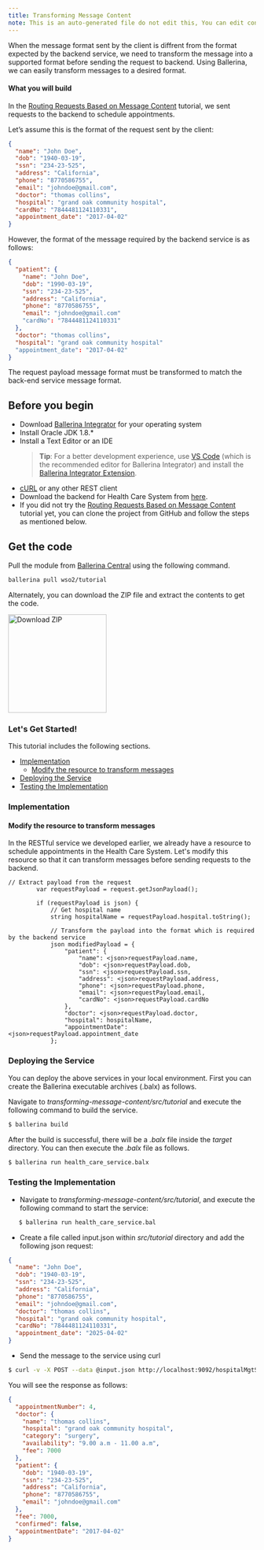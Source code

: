 ```yaml
---
title: Transforming Message Content
note: This is an auto-generated file do not edit this, You can edit content in "ballerina-integrator" repo
---
```


When the message format sent by the client is diffrent from the format expected by the backend service, we need to transform the message into a supported format before sending the request to backend. Using Ballerina, we can easily transform messages to a desired format.

#### What you will build

In the [Routing Requests Based on Message Content](../../routing-requests-based-on-message-content/routing-requests-based-on-message-content/) tutorial, we sent requests to the backend to schedule appointments.

Let’s assume this is the format of the request sent by the client:

```json
{
  "name": "John Doe",
  "dob": "1940-03-19",
  "ssn": "234-23-525",
  "address": "California",
  "phone": "8770586755",
  "email": "johndoe@gmail.com",
  "doctor": "thomas collins",
  "hospital": "grand oak community hospital",
  "cardNo": "7844481124110331",
  "appointment_date": "2017-04-02"
}
```

However, the format of the message required by the backend service is as follows:

```json
{
  "patient": {
    "name": "John Doe",
    "dob": "1990-03-19",
    "ssn": "234-23-525",
    "address": "California",
    "phone": "8770586755",
    "email": "johndoe@gmail.com"
    "cardNo": "7844481124110331"
  },
  "doctor": "thomas collins",
  "hospital": "grand oak community hospital"
  "appointment_date": "2017-04-02"
}
```

The request payload message format must be transformed to match the back-end service message format.

<!-- Common Prerequisites to include in markdown files --> 
## Before you begin
 
* Download [Ballerina Integrator](https://wso2.com/integration/ballerina-integrator/) for your operating system
* Install Oracle JDK 1.8.*
* Install a Text Editor or an IDE 
  > **Tip**: For a better development experience, use [VS Code](https://code.visualstudio.com/Download) (which is the recommended editor for Ballerina Integrator) and install the [Ballerina Integrator Extension](https://marketplace.visualstudio.com/items?itemName=WSO2.ballerina-integrator).
- [cURL](https://curl.haxx.se) or any other REST client
- Download the backend for Health Care System from [here](#).
- If you did not try the [Routing Requests Based on Message Content](../../routing-requests-based-on-message-content/routing-requests-based-on-message-content/) tutorial yet, you can clone the project from GitHub and follow the steps as mentioned below.

<!-- Get the code instructions to include in markdown files --> 
## Get the code

Pull the module from [Ballerina Central](https://central.ballerina.io/) using the following command.

```bash
ballerina pull wso2/tutorial
```

Alternately, you can download the ZIP file and extract the contents to get the code.

<a href="../../../../../assets/zip/transforming-message-content.zip">
    <img src="../../../../../assets/img/download-zip.png" width="200" alt="Download ZIP">
</a>

### Let's Get Started!

This tutorial includes the following sections.

- [Implementation](#implementation)
  - [Modify the resource to transform messages](#modify-the-resource-to-transform-messages)
- [Deploying the Service](#deploying-the-service)
- [Testing the Implementation](#testing-the-implementation)

### Implementation

#### Modify the resource to transform messages

In the RESTful service we developed earlier, we already have a resource to schedule appointments in the Health Care System. Let's modify this resource so that it can transform messages before sending requests to the backend.

```ballerina
// Extract payload from the request
        var requestPayload = request.getJsonPayload();

        if (requestPayload is json) {
            // Get hospital name
            string hospitalName = requestPayload.hospital.toString();

            // Transform the payload into the format which is required by the backend service
            json modifiedPayload = {
                "patient": {
                    "name": <json>requestPayload.name,
                    "dob": <json>requestPayload.dob,
                    "ssn": <json>requestPayload.ssn,
                    "address": <json>requestPayload.address,
                    "phone": <json>requestPayload.phone,
                    "email": <json>requestPayload.email,
                    "cardNo": <json>requestPayload.cardNo
                },
                "doctor": <json>requestPayload.doctor,
                "hospital": hospitalName,
                "appointmentDate": <json>requestPayload.appointment_date
            };
```

### Deploying the Service

You can deploy the above services in your local environment. First you can create the Ballerina executable archives (.balx) as follows.

Navigate to _transforming-message-content/src/tutorial_ and execute the following command to build the service.

```bash
$ ballerina build
```

After the build is successful, there will be a _.balx_ file inside the _target_ directory. You can then execute the _.balx_ file as follows.

```bash
$ ballerina run health_care_service.balx
```

### Testing the Implementation

- Navigate to _transforming-message-content/src/tutorial_, and execute the following command to start the service:

```bash
   $ ballerina run health_care_service.bal
```

- Create a file called input.json within _src/tutorial_ directory and add the following json request:

```json
{
  "name": "John Doe",
  "dob": "1940-03-19",
  "ssn": "234-23-525",
  "address": "California",
  "phone": "8770586755",
  "email": "johndoe@gmail.com",
  "doctor": "thomas collins",
  "hospital": "grand oak community hospital",
  "cardNo": "7844481124110331",
  "appointment_date": "2025-04-02"
}
```

- Send the message to the service using curl

```bash
$ curl -v -X POST --data @input.json http://localhost:9092/hospitalMgtService/categories/surgery/reserve --header "Content-Type:application/json"
```

You will see the response as follows:

```json
{
  "appointmentNumber": 4,
  "doctor": {
    "name": "thomas collins",
    "hospital": "grand oak community hospital",
    "category": "surgery",
    "availability": "9.00 a.m - 11.00 a.m",
    "fee": 7000
  },
  "patient": {
    "dob": "1940-03-19",
    "ssn": "234-23-525",
    "address": "California",
    "phone": "8770586755",
    "email": "johndoe@gmail.com"
  },
  "fee": 7000,
  "confirmed": false,
  "appointmentDate": "2017-04-02"
}
```
